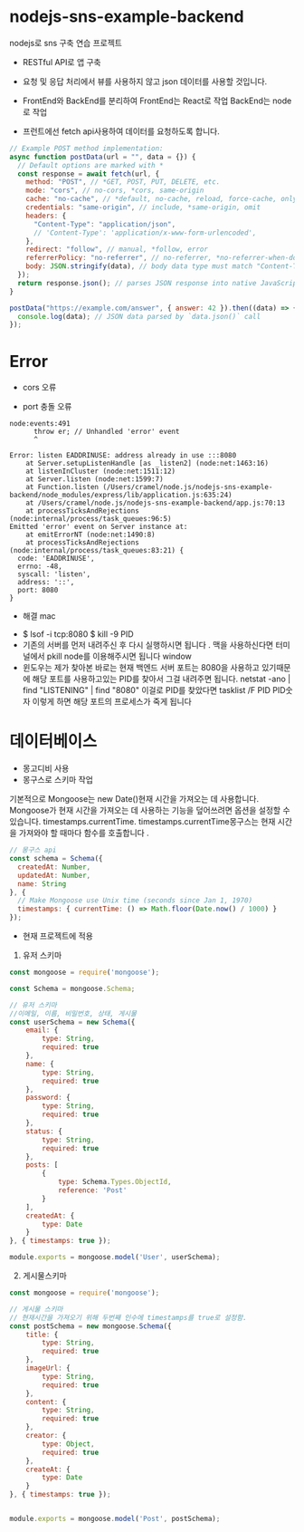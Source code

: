 # nodejs-sns-example-backend
nodejs로 sns 구축 연습 프로젝트

- RESTful API로 앱 구축
- 요청 및 응답 처리에서 뷰를 사용하지 않고 json 데이터를 사용할 것입니다.
- FrontEnd와 BackEnd를 분리하여 FrontEnd는 React로 작업 BackEnd는 node로 작업

- 프런트에선 fetch api사용하여 데이터를 요청하도록 합니다.
```javascript
// Example POST method implementation:
async function postData(url = "", data = {}) {
  // Default options are marked with *
  const response = await fetch(url, {
    method: "POST", // *GET, POST, PUT, DELETE, etc.
    mode: "cors", // no-cors, *cors, same-origin
    cache: "no-cache", // *default, no-cache, reload, force-cache, only-if-cached
    credentials: "same-origin", // include, *same-origin, omit
    headers: {
      "Content-Type": "application/json",
      // 'Content-Type': 'application/x-www-form-urlencoded',
    },
    redirect: "follow", // manual, *follow, error
    referrerPolicy: "no-referrer", // no-referrer, *no-referrer-when-downgrade, origin, origin-when-cross-origin, same-origin, strict-origin, strict-origin-when-cross-origin, unsafe-url
    body: JSON.stringify(data), // body data type must match "Content-Type" header
  });
  return response.json(); // parses JSON response into native JavaScript objects
}

postData("https://example.com/answer", { answer: 42 }).then((data) => {
  console.log(data); // JSON data parsed by `data.json()` call
});
```

# Error
- cors 오류

- port 충돌 오류
```t
node:events:491
      throw er; // Unhandled 'error' event
      ^

Error: listen EADDRINUSE: address already in use :::8080
    at Server.setupListenHandle [as _listen2] (node:net:1463:16)
    at listenInCluster (node:net:1511:12)
    at Server.listen (node:net:1599:7)
    at Function.listen (/Users/cramel/node.js/nodejs-sns-example-backend/node_modules/express/lib/application.js:635:24)
    at /Users/cramel/node.js/nodejs-sns-example-backend/app.js:70:13
    at processTicksAndRejections (node:internal/process/task_queues:96:5)
Emitted 'error' event on Server instance at:
    at emitErrorNT (node:net:1490:8)
    at processTicksAndRejections (node:internal/process/task_queues:83:21) {
  code: 'EADDRINUSE',
  errno: -48,
  syscall: 'listen',
  address: '::',
  port: 8080
}
```
* 해결
mac
- $ lsof -i tcp:8080
  $ kill -9 PID
- 기존의 서버를 먼저 내려주신 후 다시 실행하시면 됩니다 . 맥을 사용하신다면 터미널에서 pkill node를 이용해주시면 됩니다
window
- 윈도우는 제가 찾아본 바로는 현재 백엔드 서버 포트는 8080을 사용하고 있기때문에 해당 포트를 사용하고있는 PID를 찾아서 그걸 내려주면 됩니다. netstat -ano | find "LISTENING" | find "8080" 이걸로 PID를 찾았다면 tasklist /F PID  PID숫자 이렇게 하면 해당 포트의 프로세스가 죽게 됩니다

# 데이터베이스
- 몽고디비 사용
- 몽구스로 스키마 작업

기본적으로 Mongoose는 new Date()현재 시간을 가져오는 데 사용합니다. Mongoose가 현재 시간을 가져오는 데 사용하는 기능을 덮어쓰려면 옵션을 설정할 수 있습니다. timestamps.currentTime. timestamps.currentTime몽구스는 현재 시간을 가져와야 할 때마다 함수를 호출합니다 .

```javascript
// 몽구스 api
const schema = Schema({
  createdAt: Number,
  updatedAt: Number,
  name: String
}, {
  // Make Mongoose use Unix time (seconds since Jan 1, 1970)
  timestamps: { currentTime: () => Math.floor(Date.now() / 1000) }
});
```

- 현재 프로젝트에 적용
1. 유저 스키마
```javascript
const mongoose = require('mongoose');

const Schema = mongoose.Schema;

// 유저 스키마
//이메일, 이름, 비밀번호, 상태, 게시물
const userSchema = new Schema({
    email: {
        type: String,
        required: true
    },
    name: {
        type: String,
        required: true
    },
    password: {
        type: String,
        required: true
    },
    status: {
        type: String,
        required: true
    },
    posts: [
        {
            type: Schema.Types.ObjectId,
            reference: 'Post'
        }
    ],
    createdAt: {
        type: Date
    }
}, { timestamps: true });

module.exports = mongoose.model('User', userSchema);
```

2. 게시물스키마
```javascript
const mongoose = require('mongoose');

// 게시물 스키마
// 현재시간을 가져오기 위해 두번째 인수에 timestamps를 true로 설정함.
const postSchema = new mongoose.Schema({
    title: {
        type: String,
        required: true
    },
    imageUrl: {
        type: String,
        required: true
    },
    content: {
        type: String,
        required: true
    },
    creator: {
        type: Object,
        required: true
    },
    createAt: {
        type: Date
    }
}, { timestamps: true });


module.exports = mongoose.model('Post', postSchema);
```